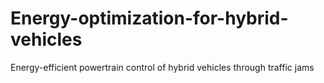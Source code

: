 # Energy-optimization-for-hybrid-vehicles
Energy-efficient powertrain control of hybrid vehicles through traffic jams
